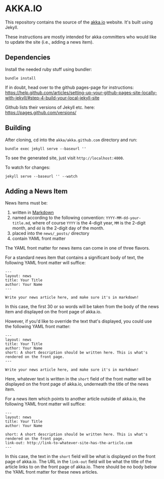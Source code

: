 # AKKA.IO

This repository contains the source of the [akka.io](http://akka.io) website. It's built using Jekyll.

These instructions are mostly intended for akka committers who would like to update the site (i.e., adding a news item).

## Dependencies

Install the needed ruby stuff using bundler:

    bundle install

If in doubt, head over to the github pages-page for instructions: 
https://help.github.com/articles/setting-up-your-github-pages-site-locally-with-jekyll/#step-4-build-your-local-jekyll-site

Github lists their versions of Jekyll etc. here: https://pages.github.com/versions/

## Building

After cloning, cd into the `akka/akka.github.com` directory and run:

    bundle exec jekyll serve --baseurl ''

To see the generated site, just visit `http://localhost:4000`.

To watch for changes:

    jekyll serve --baseurl '' --watch

## Adding a News Item

News Items must be:

1. written in [Markdown](http://daringfireball.net/projects/markdown/syntax)
2. named according to the following convention: `YYYY-MM-dd-your-title.md`, where of course `YYYY` is the 4-digit year, `MM` is the 2-digit month, and `dd` is the 2-digit day of the month.
3. placed into the `news/_posts/` directory
4. contain YAML front matter

The YAML front matter for news items can come in one of three flavors.

For a standard news item that contains a significant body of text, the following YAML front matter will suffice:

    ---
    layout: news
    title: Your Title
    author: Your Name
    ---

    Write your news article here, and make sure it's in markdown!

In this case, the first 30 or so words will be taken from the body of the news item and displayed on the front page of akka.io.

However, if you'd like to override the text that's displayed, you could use the following YAML front matter:

    ---
    layout: news
    title: Your Title
    author: Your Name
    short: A short description should be written here. This is what's rendered on the front page.
    ---

    Write your news article here, and make sure it's in markdown!

Here, whatever text is written in the `short` field of the front matter will be displayed on the front page of akka.io, underneath the title of the news item.

For a news item which points to another article outside of akka.io, the following YAML front matter will suffice:

    ---
    layout: news
    title: Your Title
    author: Your Name

    short: A short description should be written here. This is what's rendered on the front page.
    link-out: http://link-to-whatever-site-has-the-article.com
    ---

In this case, the text in the `short` field will be what is displayed on the front page of akka.io. The URL in the `link-out` field will be what the title of the article links to on the front page of akka.io. There should be no body below the YAML front matter for these news articles.



